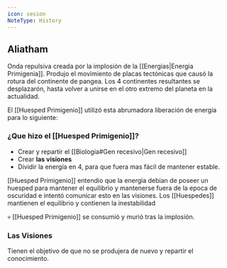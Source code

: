 ```yaml
---
icon: sesion
NoteType: History
---
```


## Aliatham

Onda repulsiva creada por la implosión de la [[Energias|Energia Primigenia]].
Produjo el movimiento de placas tectónicas que causó la rotura del continente de pangea.
Los 4 continentes resultantes se desplazarón, hasta volver a unirse en el otro extremo del planeta en la actualidad.


El [[Huesped Primigenio]] utilizó esta abrumadora liberación de energía para lo siguiente:
### ¿Que hizo el [[Huesped Primigenio]]?
- Crear y repartir el [[Biologia#Gen recesivo|Gen recesivo]]
- Crear **las visiones**
- Dividir la energía en 4, para que fuera mas fácil de mantener estable.

[[Huesped Primigenio]] entendio que la energia debian de poseer un huesped para mantener el equilibrio y mantenerse fuera de la epoca de oscuridad e intentó comunicar esto en las visiones.
Los [[Huespedes]] mantienen el equilibrio y contienen la inestabilidad


💀 [[Huesped Primigenio]] se consumió y murió tras la implosión.
 
### Las Visiones 
Tienen el objetivo de que no se produjera de nuevo y repartir el conocimiento.